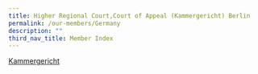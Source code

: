```yaml
---
title: Higher Regional Court,Court of Appeal (Kammergericht) Berlin
permalink: /our-members/Germany
description: ""
third_nav_title: Member Index
---
```

[Kammergericht](https://www.berlin.de/gerichte/kammergericht/)